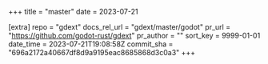 +++
title = "master"
date = 2023-07-21

[extra]
repo = "gdext"
docs_rel_url = "gdext/master/godot"
pr_url = "https://github.com/godot-rust/gdext"
pr_author = ""
sort_key = 9999-01-01
date_time = 2023-07-21T19:08:58Z
commit_sha = "696a2172a40667df8d9a9195eac8685868d3c0a3"
+++


